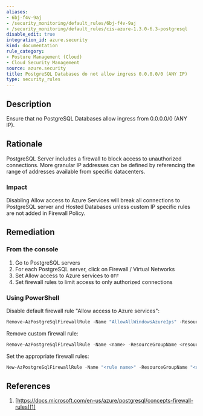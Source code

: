 ```yaml
---
aliases:
- 6bj-f4v-9aj
- /security_monitoring/default_rules/6bj-f4v-9aj
- /security_monitoring/default_rules/cis-azure-1.3.0-6.3-postgresql
disable_edit: true
integration_id: azure.security
kind: documentation
rule_category:
- Posture Management (Cloud)
- Cloud Security Management
source: azure.security
title: PostgreSQL Databases do not allow ingress 0.0.0.0/0 (ANY IP)
type: security_rules
---
```


## Description

Ensure that no PostgreSQL Databases allow ingress from 0.0.0.0/0 (ANY IP).

## Rationale

PostgreSQL Server includes a firewall to block access to unauthorized connections. More granular IP addresses can be defined by referencing the range of addresses available from specific datacenters.

### Impact

Disabling Allow access to Azure Services will break all connections to PostgreSQL server and Hosted Databases unless custom IP specific rules are not added in Firewall Policy.

## Remediation

### From the console

1. Go to PostgreSQL servers
2. For each PostgreSQL server, click on Firewall / Virtual Networks
3. Set Allow access to Azure services to `OFF`
4. Set firewall rules to limit access to only authorized connections

### Using PowerShell

Disable default firewall rule "Allow access to Azure services":

```powershell
Remove-AzPostgreSqlFirewallRule -Name "AllowAllWindowsAzureIps" -ResourceGroupName <resource group name> -ServerName <server name>
```

Remove custom firewall rule:

```powershell
Remove-AzPostgreSqlFirewallRule -Name <name> -ResourceGroupName <resource group name> -ServerName <server name>
```

Set the appropriate firewall rules:

```powershell
New-AzPostgreSqlFirewallRule -Name "<rule name>" -ResourceGroupName "<resource group name>" -ServerName "<server name>" -EndIPAddress "<IP Address other than 0.0.0.0>" -StartIPAddress "<IP Address other than 0.0.0.0 or 255.255.255.255>"
```

## References

1. [https://docs.microsoft.com/en-us/azure/postgresql/concepts-firewall-rules][1]

[1]: https://docs.microsoft.com/en-us/azure/postgresql/concepts-firewall-rules
